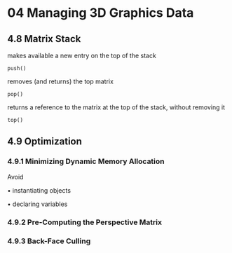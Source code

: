 # 04 Managing 3D Graphics Data

## 4.8 Matrix Stack

makes available a new entry on the top of the stack
```
push()
```
removes (and returns) the top matrix
```
pop()
```
returns a reference to the matrix at the top of the stack, without removing it
```
top()
```

## 4.9 Optimization
### 4.9.1 Minimizing Dynamic Memory Allocation
Avoid 

• instantiating objects

• declaring variables

### 4.9.2 Pre-Computing the Perspective Matrix

### 4.9.3 Back-Face Culling

